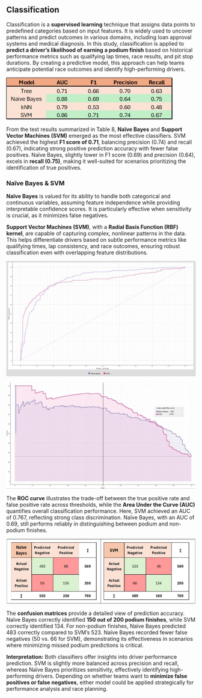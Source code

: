 ## Classification

Classification is a **supervised learning** technique that assigns data points to predefined categories based on input features. It is widely used to uncover patterns and predict outcomes in various domains, including loan approval systems and medical diagnosis. In this study, classification is applied to **predict a driver’s likelihood of earning a podium finish** based on historical performance metrics such as qualifying lap times, race results, and pit stop durations. By creating a predictive model, this approach can help teams anticipate potential race outcomes and identify high-performing drivers.

![Classification Validity Scores](https://github.com/Vipin-P1/f1-driver-performance-analysis/blob/main/outputs/tables/Classification%20Methods%20-%20Validity%20Scores.jpg)

From the test results summarized in Table 8, **Naïve Bayes** and **Support Vector Machines (SVM)** emerged as the most effective classifiers. SVM achieved the highest **F1 score of 0.71**, balancing precision (0.74) and recall (0.67), indicating strong positive prediction accuracy with fewer false positives. Naïve Bayes, slightly lower in F1 score (0.69) and precision (0.64), excels in **recall (0.75)**, making it well-suited for scenarios prioritizing the identification of true positives.  

### Naïve Bayes & SVM

**Naïve Bayes** is valued for its ability to handle both categorical and continuous variables, assuming feature independence while providing interpretable confidence scores. It is particularly effective when sensitivity is crucial, as it minimizes false negatives.  

**Support Vector Machines (SVM)**, with a **Radial Basis Function (RBF) kernel**, are capable of capturing complex, nonlinear patterns in the data. This helps differentiate drivers based on subtle performance metrics like qualifying times, lap consistency, and race outcomes, ensuring robust classification even with overlapping feature distributions.

![ROC Curve](https://github.com/Vipin-P1/f1-driver-performance-analysis/blob/main/outputs/visuals/ROC%20Curve.jpg)  

![Performance Curve (AUC)](https://github.com/Vipin-P1/f1-driver-performance-analysis/blob/main/outputs/visuals/Performance%20Curves%20(AUC).jpg)

The **ROC curve** illustrates the trade-off between the true positive rate and false positive rate across thresholds, while the **Area Under the Curve (AUC)** quantifies overall classification performance. Here, SVM achieved an AUC of 0.767, reflecting strong class discrimination. Naïve Bayes, with an AUC of 0.69, still performs reliably in distinguishing between podium and non-podium finishes.  

![Confusion Matrices](https://github.com/Vipin-P1/f1-driver-performance-analysis/blob/main/outputs/tables/Confusion%20Matrices.jpg)

The **confusion matrices** provide a detailed view of prediction accuracy. Naïve Bayes correctly identified **150 out of 200 podium finishes**, while SVM correctly identified 134. For non-podium finishes, Naïve Bayes predicted 483 correctly compared to SVM’s 523. Naïve Bayes recorded fewer false negatives (50 vs. 66 for SVM), demonstrating its effectiveness in scenarios where minimizing missed podium predictions is critical.  

**Interpretation:** Both classifiers offer insights into driver performance prediction. SVM is slightly more balanced across precision and recall, whereas Naïve Bayes prioritizes sensitivity, effectively identifying high-performing drivers. Depending on whether teams want to **minimize false positives or false negatives**, either model could be applied strategically for performance analysis and race planning.  
